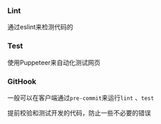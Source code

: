 ### Lint

通过eslint来检测代码的

### Test

使用Puppeteer来自动化测试网页

### GitHook

一般可以在客户端通过`pre-commit`来运行`lint` 、`test`

提前校验和测试开发的代码，防止一些不必要的错误
